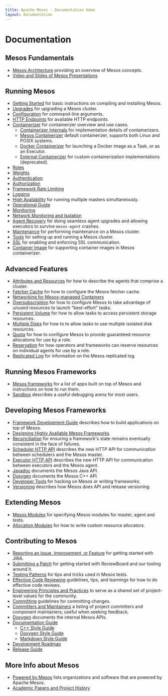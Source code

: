 ```yaml
---
title: Apache Mesos - Documentation Home
layout: documentation
---
```


# Documentation

## Mesos Fundamentals

* [Mesos Architecture](architecture.md) providing an overview of Mesos concepts.
* [Video and Slides of Mesos Presentations](presentations.md)

## Running Mesos

* [Getting Started](getting-started.md) for basic instructions on compiling and installing Mesos.
* [Upgrades](upgrades.md) for upgrading a Mesos cluster.
* [Configuration](configuration.md) for command-line arguments.
* [HTTP Endpoints](endpoints/) for available HTTP endpoints.
* [Containerizer](containerizer.md) for containerizer overview and use cases.
  * [Containerizer Internals](containerizer-internals.md) for implementation details of containerizers.
  * [Mesos Containerizer](mesos-containerizer.md) default containerizer, supports both Linux and POSIX systems.
  * [Docker Containerizer](docker-containerizer.md) for launching a Docker image as a Task, or as an Executor.
  * [External Containerizer](external-containerizer.md) for custom containerization implementations (deprecated).
* [Roles](roles.md)
* [Weights](weights.md)
* [Authentication](authentication.md)
* [Authorization](authorization.md)
* [Framework Rate Limiting](framework-rate-limiting.md)
* [Logging](logging.md)
* [High Availability](high-availability.md) for running multiple masters simultaneously.
* [Operational Guide](operational-guide.md)
* [Monitoring](monitoring.md)
* [Network Monitoring and Isolation](network-monitoring.md)
* [Agent Recovery](agent-recovery.md) for doing seamless agent upgrades and allowing executors to survive `mesos-agent` crashes.
* [Maintenance](maintenance.md) for performing maintenance on a Mesos cluster.
* [Tools](tools.md) for setting up and running a Mesos cluster.
* [SSL](ssl.md) for enabling and enforcing SSL communication.
* [Container Image](container-image.md) for supporting container images in Mesos containerizer.

## Advanced Features

* [Attributes and Resources](attributes-resources.md) for how to describe the agents that comprise a cluster.
* [Fetcher Cache](fetcher.md) for how to configure the Mesos fetcher cache.
* [Networking for Mesos-managed Containers](networking-for-mesos-managed-containers.md)
* [Oversubscription](oversubscription.md) for how to configure Mesos to take advantage of unused resources to launch "best-effort" tasks.
* [Persistent Volume](persistent-volume.md) for how to allow tasks to access persistent storage resources.
* [Multiple Disks](multiple-disk.md) for how to to allow tasks to use multiple isolated disk resources.
* [Quota](quota.md) for how to configure Mesos to provide guaranteed resource allocations for use by a role.
* [Reservation](reservation.md) for how operators and frameworks can reserve resources on individual agents for use by a role.
* [Replicated Log](replicated-log-internals.md) for information on the Mesos replicated log.

## Running Mesos Frameworks

* [Mesos frameworks](frameworks.md) for a list of apps built on top of Mesos and instructions on how to run them.
* [Sandbox](sandbox.md) describes a useful debugging arena for most users.

## Developing Mesos Frameworks

* [Framework Development Guide](app-framework-development-guide.md) describes how to build applications on top of Mesos.
* [Designing Highly Available Mesos Frameworks](high-availability-framework-guide.md)
* [Reconciliation](reconciliation.md) for ensuring a framework's state remains eventually consistent in the face of failures.
* [Scheduler HTTP API](scheduler-http-api.md) describes the new HTTP API for communication between schedulers and the Mesos master.
* [Executor HTTP API](executor-http-api.md) describes the new HTTP API for communication between executors and the Mesos agent.
* [Javadoc](/api/latest/java/) documents the Mesos Java API.
* [Doxygen](/api/latest/c++/namespacemesos.html) documents the Mesos C++ API.
* [Developer Tools](tools.md) for hacking on Mesos or writing frameworks.
* [Versioning](versioning.md) describes how Mesos does API and release versioning.

## Extending Mesos

* [Mesos Modules](modules.md) for specifying Mesos modules for master, agent and tests.
* [Allocation Modules](allocation-module.md) for how to write custom resource allocators.

## Contributing to Mesos

* [Reporting an Issue, Improvement, or Feature](reporting-a-bug.md) for getting started with JIRA.
* [Submitting a Patch](submitting-a-patch.md) for getting started with ReviewBoard and our tooling around it.
* [Testing Patterns](testing-patterns.md) for tips and tricks used in Mesos tests.
* [Effective Code Reviewing](effective-code-reviewing.md) guidelines, tips, and learnings for how to do effective code reviews.
* [Engineering Principles and Practices](engineering-principles-and-practices.md) to serve as a shared set of project-level values for the community.
* [Committing](committing.md) guidelines for committing changes.
* [Committers and Maintainers](committers.md) a listing of project committers and component maintainers; useful when seeking feedback.
* [Doxygen](/api/latest/c++/) documents the internal Mesos APIs.
* [Documentation Guide](documentation-guide.md)
  * [C++ Style Guide](c++-style-guide.md)
  * [Doxygen Style Guide](doxygen-style-guide.md)
  * [Markdown Style Guide](markdown-style-guide.md)
* [Development Roadmap](roadmap.md)
* [Release Guide](release-guide.md)

## More Info about Mesos

* [Powered by Mesos](powered-by-mesos.md) lists organizations and software that are powered by Apache Mesos.
* [Academic Papers and Project History](https://www.usenix.org/conference/nsdi11/mesos-platform-fine-grained-resource-sharing-data-center)
